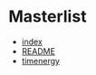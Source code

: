 # Masterlist
- [index](https://oddfeed.github.io/bookclub/index.md)
- [README](https://oddfeed.github.io/bookclub/README.md)
- [timenergy](https://oddfeed.github.io/bookclub/timenergy.md)
